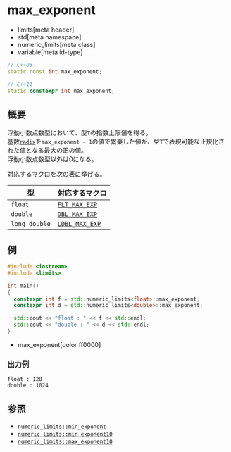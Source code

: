 # max_exponent
* limits[meta header]
* std[meta namespace]
* numeric_limits[meta class]
* variable[meta id-type]

```cpp
// C++03
static const int max_exponent;

// C++11
static constexpr int max_exponent;
```

## 概要
浮動小数点数型において、型`T`の指数上限値を得る。  
基数[`radix`](radix.md)を`max_exponent - 1`の値で累乗した値が、型`T`で表現可能な正規化された値となる最大の正の値。  
浮動小数点数型以外は0になる。  

対応するマクロを次の表に挙げる。

| 型            | 対応するマクロ |
|---------------|----------------|
| `float`       | [`FLT_MAX_EXP`](/reference/cfloat/flt_max_exp.md)   |
| `double`      | [`DBL_MAX_EXP`](/reference/cfloat/dbl_max_exp.md)   |
| `long double` | [`LDBL_MAX_EXP`](/reference/cfloat/ldbl_max_exp.md) |


## 例
```cpp example
#include <iostream>
#include <limits>

int main()
{
  constexpr int f = std::numeric_limits<float>::max_exponent;
  constexpr int d = std::numeric_limits<double>::max_exponent;

  std::cout << "float : " << f << std::endl;
  std::cout << "double : " << d << std::endl;
}
```
* max_exponent[color ff0000]

### 出力例
```
float : 128
double : 1024
```

## 参照
* [`numeric_limits::min_exponent`](min_exponent.md)
* [`numeric_limits::min_exponent10`](min_exponent10.md)
* [`numeric_limits::max_exponent10`](max_exponent10.md)

